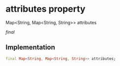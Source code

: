 


# attributes property







Map&lt;String, Map&lt;String, String>> attributes
  
_<span class="feature">final</span>_






## Implementation

```dart
final Map<String, Map<String, String>> attributes;
```







